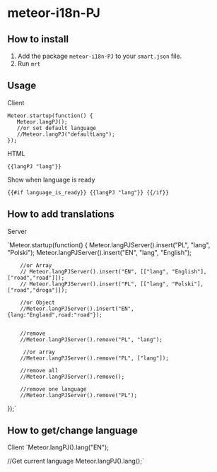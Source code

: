 # meteor-i18n-PJ


## How to install

1. Add the package `meteor-i18n-PJ` to your `smart.json` file.
2. Run `mrt`

## Usage
  Client

    Meteor.startup(function() {
       Meteor.langPJ();
       //or set default language
       //Meteor.langPJ("defaultLang"); 
    });


  HTML

  `{{langPJ "lang"}}`


  Show when language is ready

  `{{#if language_is_ready}}
    {{langPJ "lang"}}
  {{/if}}`

## How to add translations

  Server

  `Meteor.startup(function() {
        Meteor.langPJServer().insert("PL", "lang", "Polski");
        Meteor.langPJServer().insert("EN", "lang", "English");

        //or Array
        // Meteor.langPJServer().insert("EN", [["lang", "English"],["road","road"]]);
        // Meteor.langPJServer().insert("PL", [["lang", "Polski"],["road","droga"]]);

        //or Object
        //Meteor.langPJServer().insert("EN", {lang:"England",road:"road"});


        //remove
        //Meteor.langPJServer().remove("PL", "lang");

         //or array
        //Meteor.langPJServer().remove("PL", ["lang"]);

        //remove all
        //Meteor.langPJServer().remove(); 

        //remove one language
        //Meteor.langPJServer().remove("PL");
  });`

## How to get/change language

  Client
  `Meteor.langPJ().lang("EN");

  //Get current language
  Meteor.langPJ().lang();`

